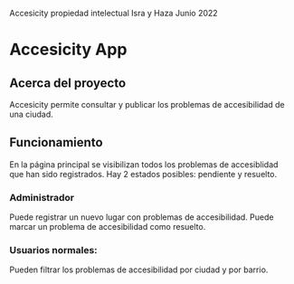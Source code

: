 Accesicity propiedad intelectual Isra y Haza Junio 2022

# Accesicity App

## Acerca del proyecto

Accesicity permite consultar y publicar los problemas de accesibilidad de una ciudad.

## Funcionamiento

En la página principal se visibilizan todos los problemas de accesiblidad que han sido registrados.
Hay 2 estados posibles: pendiente y resuelto.

### Administrador

Puede registrar un nuevo lugar con problemas de accesibilidad.
Puede marcar un problema de accesibilidad como resuelto.

### Usuarios normales:

Pueden filtrar los problemas de accesibilidad por ciudad y por barrio.
